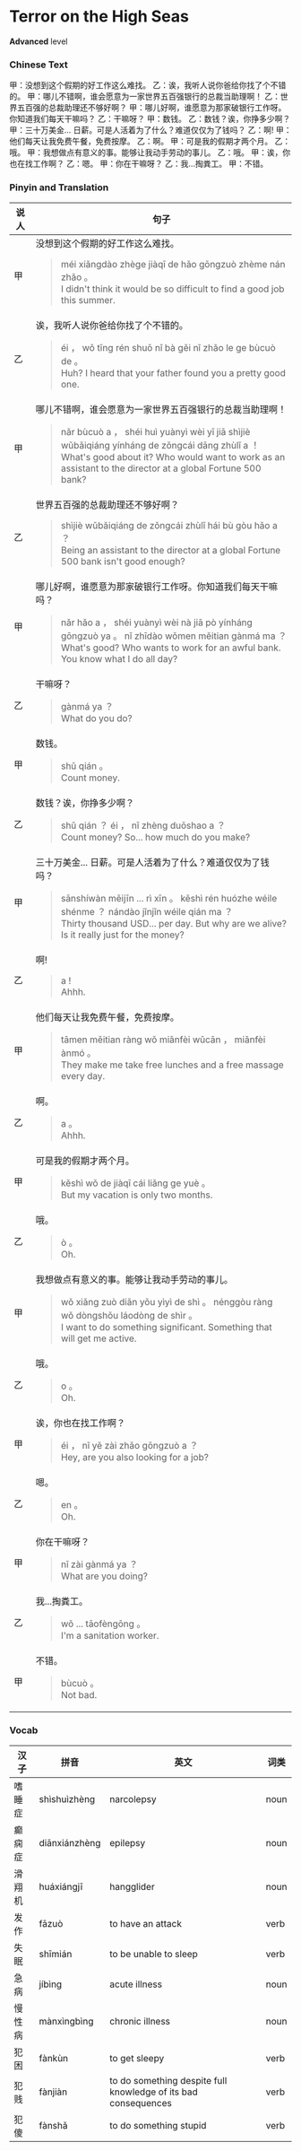 # Terror on the High Seas
**Advanced** level
### Chinese Text
甲：没想到这个假期的好工作这么难找。
乙：诶，我听人说你爸给你找了个不错的。
甲：哪儿不错啊，谁会愿意为一家世界五百强银行的总裁当助理啊！
乙：世界五百强的总裁助理还不够好啊？
甲：哪儿好啊，谁愿意为那家破银行工作呀。你知道我们每天干嘛吗？
乙：干嘛呀？
甲：数钱。
乙：数钱？诶，你挣多少啊？
甲：三十万美金... 日薪。可是人活着为了什么？难道仅仅为了钱吗？
乙：啊!
甲：他们每天让我免费午餐，免费按摩。
乙：啊。
甲：可是我的假期才两个月。
乙：哦。
甲：我想做点有意义的事。能够让我动手劳动的事儿。
乙：哦。
甲：诶，你也在找工作啊？
乙：嗯。
甲：你在干嘛呀？
乙：我...掏粪工。
甲：不错。

### Pinyin and Translation
|说人|句子|
|----|----|
|甲|没想到这个假期的好工作这么难找。<blockquote>méi xiǎngdào zhège jiàqī de hǎo gōngzuò zhème nán zhǎo 。<br />I didn't think it would be so difficult to find a good job this summer.</blockquote>|
|乙|诶，我听人说你爸给你找了个不错的。<blockquote>éi ， wǒ tīng rén shuō nǐ bà gěi nǐ zhǎo le ge bùcuò de 。<br />Huh? I heard that your father found you a pretty good one.</blockquote>|
|甲|哪儿不错啊，谁会愿意为一家世界五百强银行的总裁当助理啊！<blockquote>nǎr bùcuò a ， shéi huì yuànyì wèi yī jiā shìjiè wǔbǎiqiáng yínháng de zǒngcái dāng zhùlǐ a ！<br />What's good about it? Who would want to work as an assistant to the director at a global Fortune 500 bank?</blockquote>|
|乙|世界五百强的总裁助理还不够好啊？<blockquote>shìjiè wǔbǎiqiáng de zǒngcái zhùlǐ hái bù gòu hǎo a ？<br />Being an assistant to the director at a global Fortune 500 bank isn't good enough?</blockquote>|
|甲|哪儿好啊，谁愿意为那家破银行工作呀。你知道我们每天干嘛吗？<blockquote>nǎr hǎo a ， shéi yuànyì wèi nà jiā pò yínháng gōngzuò ya 。 nǐ zhīdào wǒmen měitian gànmá ma ？<br />What's good? Who wants to work for an awful bank. You know what I do all day?</blockquote>|
|乙|干嘛呀？<blockquote>gànmá ya ？<br />What do you do?</blockquote>|
|甲|数钱。<blockquote>shǔ qián 。<br />Count money.</blockquote>|
|乙|数钱？诶，你挣多少啊？<blockquote>shǔ qián ？ éi ， nǐ zhèng duōshao a ？<br />Count money? So... how much do you make?</blockquote>|
|甲|三十万美金... 日薪。可是人活着为了什么？难道仅仅为了钱吗？<blockquote>sānshíwàn měijīn ... rì xīn 。 kěshì rén huózhe wéile shénme ？ nándào jǐnjǐn wéile qián ma ？<br />Thirty thousand USD... per day. But why are we alive? Is it really just for the money?</blockquote>|
|乙|啊!<blockquote>a !<br />Ahhh.</blockquote>|
|甲|他们每天让我免费午餐，免费按摩。<blockquote>tāmen měitian ràng wǒ miǎnfèi wǔcān ， miǎnfèi ànmó 。<br />They make me take free lunches and a free massage every day.</blockquote>|
|乙|啊。<blockquote>a 。<br />Ahhh.</blockquote>|
|甲|可是我的假期才两个月。<blockquote>kěshì wǒ de jiàqī cái liǎng ge yuè 。<br />But my vacation is only two months.</blockquote>|
|乙|哦。<blockquote>ò 。<br />Oh.</blockquote>|
|甲|我想做点有意义的事。能够让我动手劳动的事儿。<blockquote>wǒ xiǎng zuò diǎn yǒu yìyì de shì 。 nénggòu ràng wǒ dòngshǒu láodòng de shìr 。<br />I want to do something significant. Something that will get me active.</blockquote>|
|乙|哦。<blockquote>o 。<br />Oh.</blockquote>|
|甲|诶，你也在找工作啊？<blockquote>éi ， nǐ yě zài zhǎo gōngzuò a ？<br />Hey, are you also looking for a job?</blockquote>|
|乙|嗯。<blockquote>en 。<br />Oh.</blockquote>|
|甲|你在干嘛呀？<blockquote>nǐ zài gànmá ya ？<br />What are you doing?</blockquote>|
|乙|我...掏粪工。<blockquote>wǒ ... tāofèngōng 。<br />I'm a sanitation worker.</blockquote>|
|甲|不错。<blockquote>bùcuò 。<br />Not bad.</blockquote>|
### Vocab
|汉子|拼音|英文|词类|
|----|----|----|----|
|嗜睡症|shìshuìzhèng|narcolepsy|noun|
|癫痫症|diānxiánzhèng|epilepsy|noun|
|滑翔机|huáxiángjī|hangglider|noun|
|发作|fāzuò|to have an attack|verb|
|失眠|shīmián|to be unable to sleep|verb|
|急病|jíbìng|acute illness|noun|
|慢性病|mànxìngbìng|chronic illness|noun|
|犯困|fànkùn|to get sleepy|verb|
|犯贱|fànjiàn|to do something despite full knowledge of its bad consequences|verb|
|犯傻|fànshǎ|to do something stupid|verb|